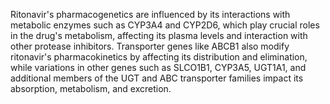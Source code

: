 Ritonavir's pharmacogenetics are influenced by its interactions with metabolic enzymes such as CYP3A4 and CYP2D6, which play crucial roles in the drug's metabolism, affecting its plasma levels and interaction with other protease inhibitors. Transporter genes like ABCB1 also modify ritonavir's pharmacokinetics by affecting its distribution and elimination, while variations in other genes such as SLCO1B1, CYP3A5, UGT1A1, and additional members of the UGT and ABC transporter families impact its absorption, metabolism, and excretion.